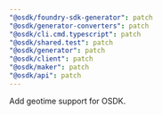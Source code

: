 ```yaml
---
"@osdk/foundry-sdk-generator": patch
"@osdk/generator-converters": patch
"@osdk/cli.cmd.typescript": patch
"@osdk/shared.test": patch
"@osdk/generator": patch
"@osdk/client": patch
"@osdk/maker": patch
"@osdk/api": patch
---
```


Add geotime support for OSDK.
